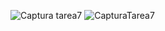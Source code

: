 ![Captura tarea7](https://github.com/KarlaBucio/karlabucio/blob/tarea7/Unidad2/Captura%20de%20pantalla%20Tarea7%20U2.png)
![CapturaTarea7](https://github.com/KarlaBucio/karlabucio/blob/tarea7/Unidad2/Captura%20de%20pantalla%20Tarea7U2.png)
<!--
**KarlaBucio/karlabucio** is a ✨ _special_ ✨ repository because its `README.md` (this file) appears on your GitHub profile.

Here are some ideas to get you started:

- 🔭 I’m currently working on ...
- 🌱 I’m currently learning ...
- 👯 I’m looking to collaborate on ...
- 🤔 I’m looking for help with ...
- 💬 Ask me about ...
- 📫 How to reach me: ...
- 😄 Pronouns: ...
- ⚡ Fun fact: ...
-->
